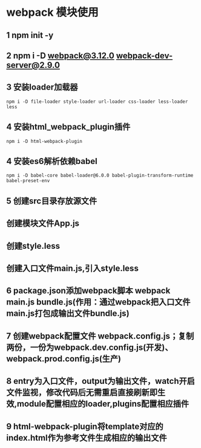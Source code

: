 # webpack 模块使用
## 1 npm init -y
## 2 npm i -D webpack@3.12.0 webpack-dev-server@2.9.0
## 3 安装loader加载器
```node
npm i -D file-loader style-loader url-loader css-loader less-loader less
```
## 4 安装html_webpack_plugin插件
```node
npm i -D html-webpack-plugin
```
## 4 安装es6解析依赖babel
```node
npm i -D babel-core babel-loader@6.0.0 babel-plugin-transform-runtime babel-preset-env
```
## 5 创建src目录存放源文件
## 创建模块文件App.js
## 创建style.less
## 创建入口文件main.js,引入style.less
## 6 package.json添加webpack脚本 webpack main.js bundle.js(作用：通过webpack把入口文件main.js打包成输出文件bundle.js)
## 7 创建webpack配置文件 webpack.config.js；复制两份，一份为webpack.dev.config.js(开发)、webpack.prod.config.js(生产)
## 8 entry为入口文件，output为输出文件，watch开启文件监视，修改代码后无需重启直接刷新即生效,module配置相应的loader,plugins配置相应插件
## 9 html-webpack-plugin将template对应的index.html作为参考文件生成相应的输出文件